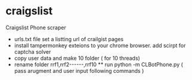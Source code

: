 # craigslist
Craigslist Phone scraper
* urls.txt file set a listting url of crailgist pages
* install tampermonkey exteions to your chrome browser. add scirpt for captcha solver 
* copy user data and make 10 folder ( for 10 threads)
* rename folder rrf1,rrf2------,rrf10
** run python -m CLBotPhone.py ( pass arugment and user input following commands )

